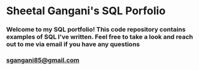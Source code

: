 # Sheetal Gangani's SQL Porfolio
### Welcome to my SQL portfolio! This code repository contains examples of SQL I've written. Feel free to take a look and reach out to me via email if you have any questions
### sgangani85@gmail.com

